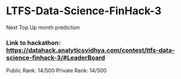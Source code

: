 # LTFS-Data-Science-FinHack-3
Next Top Up month prediction

### Link to hackathon: https://datahack.analyticsvidhya.com/contest/ltfs-data-science-finhack-3/#LeaderBoard

Public Rank: 14/500
Private Rank: 14/500
